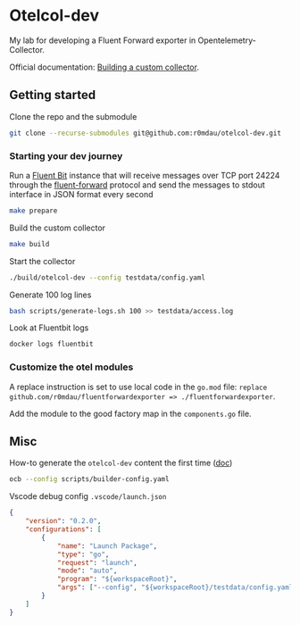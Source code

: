 # Otelcol-dev

My lab for developing a Fluent Forward exporter in Opentelemetry-Collector.

Official documentation: [Building a custom collector](https://opentelemetry.io/docs/collector/custom-collector/).

## Getting started

Clone the repo and the submodule

```bash
git clone --recurse-submodules git@github.com:r0mdau/otelcol-dev.git
```

### Starting your dev journey

Run a [Fluent Bit](https://fluentbit.io/) instance that will receive messages over TCP port 24224 through the [fluent-forward](https://docs.fluentbit.io/manual/pipeline/outputs/forward) protocol and send the messages to stdout interface in JSON format every second

```bash
make prepare
```

Build the custom collector

```bash
make build
```

Start the collector

```bash
./build/otelcol-dev --config testdata/config.yaml
```

Generate 100 log lines

```bash
bash scripts/generate-logs.sh 100 >> testdata/access.log
```

Look at Fluentbit logs

```bash
docker logs fluentbit
```

### Customize the otel modules

A replace instruction is set to use local code in the `go.mod` file: `replace github.com/r0mdau/fluentforwardexporter => ./fluentforwardexporter`.

Add the module to the good factory map in the `components.go` file.

## Misc

How-to generate the `otelcol-dev` content the first time ([doc](https://opentelemetry.io/docs/collector/custom-collector/))

```bash
ocb --config scripts/builder-config.yaml
```

Vscode debug config `.vscode/launch.json`

```json
{
    "version": "0.2.0",
    "configurations": [
        {
            "name": "Launch Package",
            "type": "go",
            "request": "launch",
            "mode": "auto",
            "program": "${workspaceRoot}",
            "args": ["--config", "${workspaceRoot}/testdata/config.yaml"]
        }
    ]
}
```
